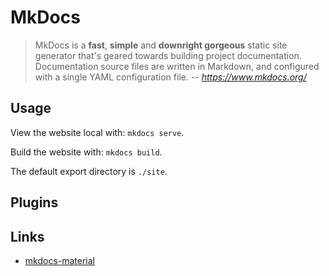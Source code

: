 # MkDocs

>MkDocs is a **fast**, **simple** and **downright gorgeous** static site generator that's geared towards building project documentation. Documentation source files are written in Markdown, and configured with a single YAML configuration file.
>-- <cite> https://www.mkdocs.org/ </cite>

## Usage

View the website local with: `mkdocs serve`.

Build the website with: `mkdocs build`.

The default export directory is `./site`.

## Plugins


## Links

- [mkdocs-material](https://squidfunk.github.io/mkdocs-material/)

